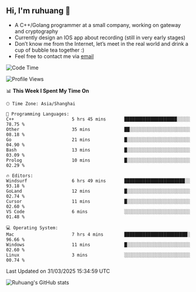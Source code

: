 ## Hi, I'm ruhuang 👋

- A C++/Golang programmer at a small company, working on gateway and cryptography
- Currently design an IOS app about recording (still in very early stages)
- Don’t know me from the Internet, let’s meet in the real world and drink a cup of bubble tea together :)
- Feel free to contact me via [email](mailto:ruhuang2001@gmail.com)
<!--START_SECTION:waka-->
![Code Time](http://img.shields.io/badge/Code%20Time-416%20hrs%2018%20mins-blue)

![Profile Views](http://img.shields.io/badge/Profile%20Views-0-blue)

📊 **This Week I Spent My Time On** 

```text
🕑︎ Time Zone: Asia/Shanghai

💬 Programming Languages: 
C++                      5 hrs 45 mins       ████████████████████░░░░░   78.75 % 
Other                    35 mins             ██░░░░░░░░░░░░░░░░░░░░░░░   08.18 % 
Go                       21 mins             █░░░░░░░░░░░░░░░░░░░░░░░░   04.90 % 
Bash                     13 mins             █░░░░░░░░░░░░░░░░░░░░░░░░   03.09 % 
Prolog                   10 mins             █░░░░░░░░░░░░░░░░░░░░░░░░   02.29 % 

🔥 Editors: 
Windsurf                 6 hrs 49 mins       ███████████████████████░░   93.18 % 
GoLand                   12 mins             █░░░░░░░░░░░░░░░░░░░░░░░░   02.74 % 
Cursor                   11 mins             █░░░░░░░░░░░░░░░░░░░░░░░░   02.60 % 
VS Code                  6 mins              ░░░░░░░░░░░░░░░░░░░░░░░░░   01.48 % 

💻 Operating System: 
Mac                      7 hrs 4 mins        ████████████████████████░   96.66 % 
Windows                  11 mins             █░░░░░░░░░░░░░░░░░░░░░░░░   02.60 % 
Linux                    3 mins              ░░░░░░░░░░░░░░░░░░░░░░░░░   00.74 % 
```


 Last Updated on 31/03/2025 15:34:59 UTC
<!--END_SECTION:waka-->

![Ruhuang's GitHub stats](https://github-readme-stats.vercel.app/api?username=ruhuang2001&count_private=true&hide_title=true&show_icons=true&theme=vue)

